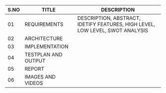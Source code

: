 | S.NO | TITLE | DESCRIPTION |
|------|-------|-------------|
| 01 | REQUIREMENTS | DESCRIPTION, ABSTRACT, IDETIFY FEATURES, HIGH LEVEL, LOW LEVEL, SWOT ANALYSIS |
| 02 | ARCHITECTURE | 
| 03 | IMPLEMENTATION |
| 04 | TESTPLAN AND OUTPUT |
| 05 | REPORT |
| 06 | IMAGES AND VIDEOS |
